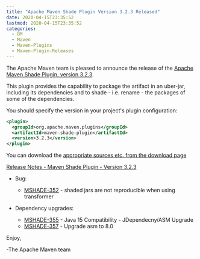```yaml
---
title: "Apache Maven Shade Plugin Version 3.2.3 Released"
date: 2020-04-15T23:35:52
lastmod: 2020-04-15T23:35:52
categories:
  - BM
  - Maven
  - Maven-Plugins
  - Maven-Plugin-Releases
---
```

The Apache Maven team is pleased to announce the release of the [Apache
Maven Shade Plugin, version 3.2.3](https://maven.apache.org/plugins/maven-shade-plugin/).

This plugin provides the capability to package the artifact in an uber-jar,
including its dependencies and to shade - i.e. rename - the packages of some of
the dependencies.

You should specify the version in your project's plugin configuration:

```xml
<plugin>
  <groupId>org.apache.maven.plugins</groupId>
  <artifactId>maven-shade-plugin</artifactId>
  <version>3.2.3</version>
</plugin>
```

You can download the [appropriate sources etc. from the download page][download-page]

<!-- more -->

 
[Release Notes - Maven Shade Plugin - Version 3.2.3](https://issues.apache.org/jira/secure/ReleaseNote.jspa?projectId=12317921&version=12346981)


* Bug:
  * [MSHADE-352](https://issues.apache.org/jira/browse/MSHADE-352) - shaded jars are not reproducible when using transformer

* Dependency upgrades:
  * [MSHADE-355](https://issues.apache.org/jira/browse/MSHADE-355) - Java 15 Compatibility - JDependecny/ASM Upgrade
  * [MSHADE-357](https://issues.apache.org/jira/browse/MSHADE-357) - Upgrade asm to 8.0

Enjoy,

-The Apache Maven team

[download-page]: https://maven.apache.org/shared/maven-archiver/download.cgi
